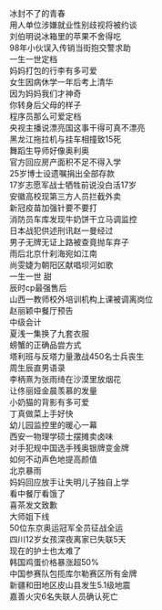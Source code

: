 冰封不了的青春  
用人单位涉嫌就业性别歧视将被约谈  
刘伯明说冰箱里的苹果不舍得吃  
98年小伙误入传销当街抱交警求助  
一生一世定档  
妈妈打包的行李有多可爱  
女生因病休学一年后考上清华  
因为妈妈我们才神奇  
你转身后父母的样子  
程序员那么可爱定档  
央视主播说漂亮国这事干得可真不漂亮  
黑龙江拖拉机与挂车相撞致15死  
舞蹈生导师好像奥利奥  
官方回应房产面积不足不得入学  
25岁博士设遗嘱捐出全部存款  
17岁志愿军战士牺牲前说没白活17岁  
安徽高校现第三方人员拦截外卖  
新冠疫苗加强针要不要打  
消防员车库发现牛奶饼干立马调监控  
日本战犯供述刑讯赵一曼经过  
男子无牌无证上路被查竟抛车弃子  
雨后北京什刹海宛如江南  
尚雯婕为朝阳区献唱坝河如歌  
一生一世 甜  
辰时cp最强售后  
山西一教师校外培训机构上课被调离岗位  
赵丽颖中餐厅预告  
中级会计  
夏浅一集换了九套衣服  
螃蟹的正确品尝方式  
塔利班与反塔力量激战450名士兵丧生  
周生辰直男语录  
李柄熹为张雨绮在沙漠里放烟花  
让佟丽娅金晨羡慕的发量  
小奶猫的背影有多可爱  
丁真做菜上手好快  
幼儿园监控里的暖心一幕  
西安一物理学硕士摆摊卖卤味  
对手犯规中国选手残奥银牌变金牌  
如何不动声色地提高颜值  
北京暴雨  
妈妈回应放手让失明儿子独自上学  
看中餐厅看饿了  
喜茶发文致歉  
大师姐下线  
50位东京奥运冠军全员征战全运  
四川12岁女孩深夜离家已失联5天  
现在的护士也太难了  
韩国鸡蛋价格暴涨超50%  
中国参赛队包揽库尔勒赛区所有金牌  
新疆和田地区皮山县发生5.1级地震  
嘉善火灾6名失联人员确认死亡  
